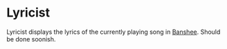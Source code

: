 Lyricist
======

Lyricist displays the lyrics of the currently playing song in [Banshee](http://en.wikipedia.org/wiki/Banshee_%28media_player%29). Should be done soonish.
